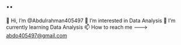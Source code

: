 # ..
👋 Hi, I’m @Abdulrahman405497
👀 I’m interested in Data Analysis
🌱 I’m currently learning Data Analysis
📫 How to reach me ---> abdo405497@gmail.com
